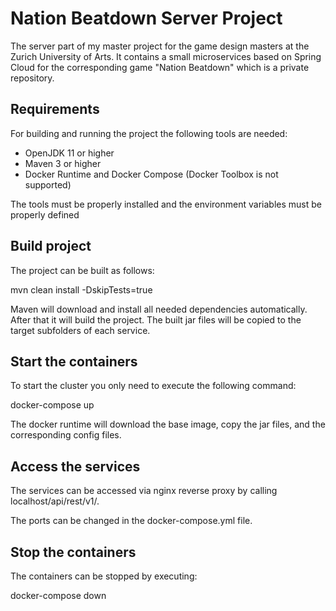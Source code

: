 # Nation Beatdown Server Project

The server part of my master project for the game design masters at the Zurich University of Arts. It contains a small microservices based on Spring Cloud for the corresponding game "Nation Beatdown" which is a private repository. 

## Requirements

For building and running the project the following tools are needed:


* OpenJDK 11 or higher
* Maven 3 or higher
* Docker Runtime and Docker Compose (Docker Toolbox is not supported)

The tools must be properly installed and the environment variables must be properly defined

## Build project


The project can be built as follows:

mvn clean install -DskipTests=true


Maven will download and install all needed dependencies automatically. After that it will build the project.
The built jar files will be copied to the target subfolders of each service.


## Start the containers

To start the cluster you only need to execute the following command:


docker-compose up


The docker runtime will download the base image, copy the jar files, and the corresponding config files.




## Access the services

The services can be accessed via nginx reverse proxy by calling localhost/api/rest/v1/<service-name>.

The ports can be changed in the docker-compose.yml file.


## Stop the containers

The containers can be stopped by executing:

docker-compose down


